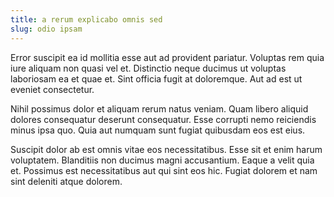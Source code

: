 ```yaml
---
title: a rerum explicabo omnis sed
slug: odio ipsam
---
```


Error suscipit ea id mollitia esse aut ad provident pariatur. Voluptas rem quia iure aliquam non quasi vel et. Distinctio neque ducimus ut voluptas laboriosam ea et quae et. Sint officia fugit at doloremque. Aut ad est ut eveniet consectetur.

Nihil possimus dolor et aliquam rerum natus veniam. Quam libero aliquid dolores consequatur deserunt consequatur. Esse corrupti nemo reiciendis minus ipsa quo. Quia aut numquam sunt fugiat quibusdam eos est eius.

Suscipit dolor ab est omnis vitae eos necessitatibus. Esse sit et enim harum voluptatem. Blanditiis non ducimus magni accusantium. Eaque a velit quia et. Possimus est necessitatibus aut qui sint eos hic. Fugiat dolorem et nam sint deleniti atque dolorem.
